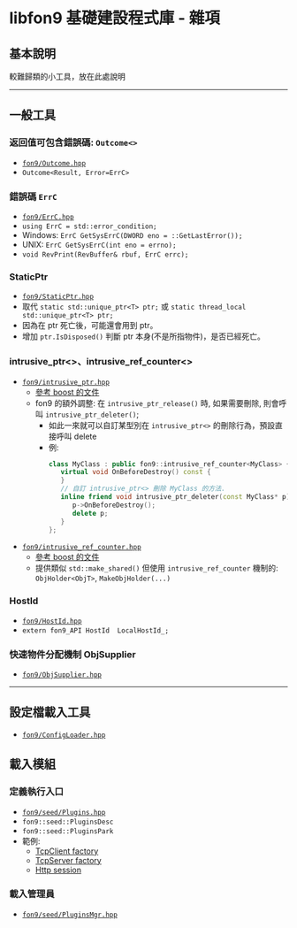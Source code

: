 ﻿libfon9 基礎建設程式庫 - 雜項
=============================

## 基本說明
較難歸類的小工具，放在此處說明

---------------------------------------

## 一般工具
### 返回值可包含錯誤碼: `Outcome<>`
* [`fon9/Outcome.hpp`](../fon9/Outcome.hpp)
* `Outcome<Result, Error=ErrC>`

### 錯誤碼 `ErrC`
* [`fon9/ErrC.hpp`](../fon9/ErrC.hpp)
* `using ErrC = std::error_condition;`
* Windows: `ErrC GetSysErrC(DWORD eno = ::GetLastError());`
* UNIX: `ErrC GetSysErrC(int eno = errno);`
* `void RevPrint(RevBuffer& rbuf, ErrC errc);`

### StaticPtr
* [`fon9/StaticPtr.hpp`](../fon9/StaticPtr.hpp)
* 取代 `static std::unique_ptr<T> ptr;` 或 `static thread_local std::unique_ptr<T> ptr;`
* 因為在 ptr 死亡後，可能還會用到 ptr。
* 增加 `ptr.IsDisposed()` 判斷 ptr 本身(不是所指物件)，是否已經死亡。

### intrusive_ptr<>、intrusive_ref_counter<>
* [`fon9/intrusive_ptr.hpp`](../fon9/intrusive_ptr.hpp)
  * [參考 boost 的文件](http://www.boost.org/doc/libs/1_60_0/libs/smart_ptr/intrusive_ptr.html)
  * fon9 的額外調整: 在 `intrusive_ptr_release()` 時, 如果需要刪除, 則會呼叫 `intrusive_ptr_deleter()`;
    * 如此一來就可以自訂某型別在 `intrusive_ptr<>` 的刪除行為，預設直接呼叫 delete
    * 例:
      ```c++
      class MyClass : public fon9::intrusive_ref_counter<MyClass> {
         virtual void OnBeforeDestroy() const {
         }
         // 自訂 intrusive_ptr<> 刪除 MyClass 的方法.
         inline friend void intrusive_ptr_deleter(const MyClass* p) {
            p->OnBeforeDestroy();
            delete p;
         }
      };
      ```
* [`fon9/intrusive_ref_counter.hpp`](../fon9/intrusive_ref_counter.hpp)
  * [參考 boost 的文件](http://www.boost.org/doc/libs/1_60_0/libs/smart_ptr/intrusive_ref_counter.html)
  * 提供類似 `std::make_shared()` 但使用 `intrusive_ref_counter` 機制的: `ObjHolder<ObjT>`, `MakeObjHolder(...)`

### HostId
* [`fon9/HostId.hpp`](../fon9/HostId.hpp)
* `extern fon9_API HostId  LocalHostId_;`

### 快速物件分配機制 ObjSupplier
* [`fon9/ObjSupplier.hpp`](../fon9/ObjSupplier.hpp)

---------------------------------------

## 設定檔載入工具
* [`fon9/ConfigLoader.hpp`](../fon9/ConfigLoader.hpp)

## 載入模組
### 定義執行入口
* [`fon9/seed/Plugins.hpp`](../fon9/seed/Plugins.hpp)
* `fon9::seed::PluginsDesc`
* `fon9::seed::PluginsPark`
* 範例:
  * [TcpClient factory](../fon9/framework/IoFactoryTcpClient.cpp)
  * [TcpServer factory](../fon9/framework/IoFactoryTcpServer.cpp)
  * [Http session](../fon9/web/HttpPlugins.cpp)
### 載入管理員
* [`fon9/seed/PluginsMgr.hpp`](../fon9/seed/PluginsMgr.hpp)
